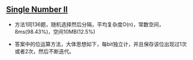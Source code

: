 ## [Single Number II](https://leetcode.com/problems/single-number-ii/)

* 方法1同136题，随机选择然后分隔，平均复杂度O(n)，常数空间，8ms(98.43%)，空间10MB(12.5%)

* 答案中的位运算方法，大体思想如下，每bit独立计，并且保存该位出现过1次或者2次，然后不断迭代。